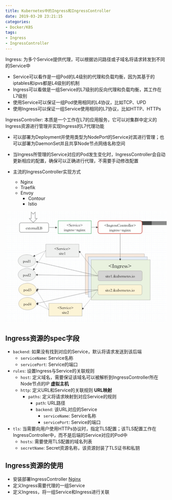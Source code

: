 ```yaml
---
title: Kubernetes中的Ingress和IngressController
date: 2019-03-20 23:21:15
categories: 
- Docker/K8S
tags: 
- Ingress
- IngressController
---
```


Ingress: 为多个Service提供代理，可以根据访问路径或子域名将请求转发到不同的Service中

- Service可以看作是一组Pod的L4级别的代理和负载均衡，因为其基于的iptables和ipvs都是L4级别的机制
- Ingress可以看做是一组Service的L7级别的反向代理和负载均衡，其工作在L7级别
- 使用Service可以保证一组Pod使用相同的L4协议，比如TCP、UPD
- 使用Ingress可以保证一组Service使用相同的L7协议，比如HTTP、HTTPs

IngressController: 本质是一个工作在L7的应用服务，它可以对集群中定义的Ingress资源进行管理并实现Ingress的L7代理功能

- 可以部署为Deployment并使用类型为NodePort的Service对其进行管理；也可以部署为DaemonSet并且共享Node节点网络名称空间

- 当Ingress所管理的Service对应的Pod发生变化时，IngressController会自动更新相应的配置，确保可以正确进行代理，不需要手动修改配置

- 主流的IngressController实现方式
  - Nginx
  - Traefik
  - Envoy
    - Contour
    - Istio

![img](/images/Kubernetes之Ingress与IngressController.png)

## Ingress资源的spec字段

- `backend`: 如果没有找到对应的Service，默认将请求发送到该后端
  - `serviceName`: Service名称
  - `servicePort`: Service的端口
- `rules`: 设置Ingress与Service的关联规则
  - `host`: 定义域名，需要保证该域名可以被解析到IngressController所在Node节点的IP **虚拟主机**
  - `http`: 定义URL和Service的关联规则  **URL映射**
    - `paths`: 定义将请求映射到对应Service的规则
      - `path`: URL路径
      - `backend`: 该URL对应的Service
        - `serviceName`: Service名称
        - `servicePort`: Service的端口
- `tls`: 当需要向用户使用HTTPs协议时，指定TLS配置；该TLS配置工作在IngressController中，而不是后端的Service对应的Pod中
  - `hosts`: 需要使用TLS配置的域名列表
  - `secretName`: Secret资源名称，该资源封装了TLS证书和私钥

## Ingress资源的使用

- 安装部署IngressController [Nginx](https://github.com/kubernetes/ingress-nginx/blob/master/docs/deploy/index.md)
- 定义Ingress需要代理的一组Service
- 定义Ingress，将一组Service和Ingress进行关联